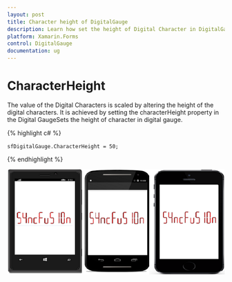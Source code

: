 ```yaml
---
layout: post
title: Character height of DigitalGauge
description: Learn how set the height of Digital Character in DigitalGauge
platform: Xamarin.Forms
control: DigitalGauge
documentation: ug
---
```


# CharacterHeight

The value of the Digital Characters is scaled by altering the height of the digital characters. It is achieved by setting the characterHeight property in the Digital GaugeSets the height of character in digital gauge.

{% highlight c# %}

	sfDigitalGauge.CharacterHeight = 50;

{% endhighlight  %}

![](Getting-Started_images/CharacterHeight.png)